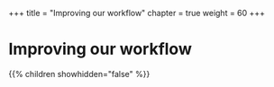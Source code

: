 +++
title = "Improving our workflow"
chapter = true
weight = 60
+++

# Improving our workflow

{{% children showhidden="false" %}}